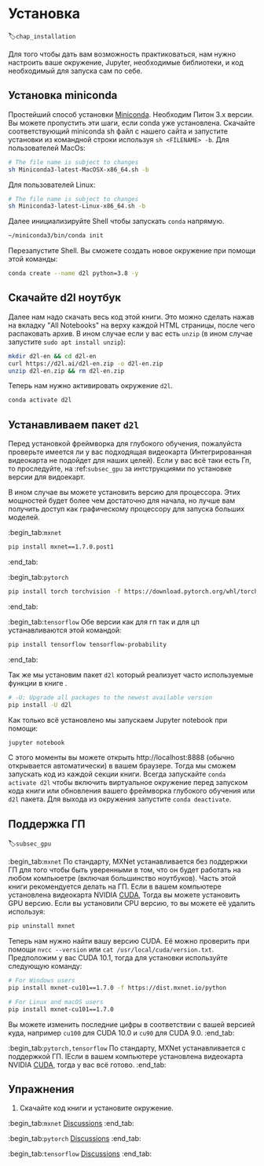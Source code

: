 # Установка
:label:`chap_installation`

Для того чтобы дать вам возможность практиковаться,
нам нужно настроить ваше окружение,
Jupyter, необходимые библиотеки,
и код необходимый для запуска сам по себе.

## Установка miniconda
Простейший способ установки
[Miniconda](https://conda.io/en/latest/miniconda.html). Необходим Питон 3.x версии. 
Вы можете пропустить эти шаги, если conda уже установлена.
Скачайте соответствующий miniconda sh файл с нашего сайта
и запустите установки из командной строки
используя `sh <FILENAME> -b`. Для пользователей MacOs:

```bash
# The file name is subject to changes
sh Miniconda3-latest-MacOSX-x86_64.sh -b
```


Для пользователей Linux:

```bash
# The file name is subject to changes
sh Miniconda3-latest-Linux-x86_64.sh -b
```


Далее инициализируйте Shell чтобы запускать `conda` напрямую.

```bash
~/miniconda3/bin/conda init
```


Перезапустите Shell. Вы сможете создать новое окружение при помощи
этой команды:

```bash
conda create --name d2l python=3.8 -y
```


## Скачайте d2l ноутбук

Далее нам надо скачать весь код этой книги. Это можно сделать нажав на вкладку "All
Notebooks" на верху каждой HTML страницы, после чего распаковать архив.
В ином случае если у вас есть `unzip` (в ином случае запустите `sudo apt install unzip`):

```bash
mkdir d2l-en && cd d2l-en
curl https://d2l.ai/d2l-en.zip -o d2l-en.zip
unzip d2l-en.zip && rm d2l-en.zip
```


Теперь нам нужно активировать окружение `d2l`.

```bash
conda activate d2l
```


## Устанавливаем пакет `d2l`

Перед установкой фреймворка для глубокого обучения, пожалуйста проверьте
имеется ли у вас подходящая видеокарта
(Интегрированная видеокарта не подойдет для наших целей).
Если у вас всё таки есть Гп, то проследуйте,
на :ref:`subsec_gpu` за интструкциями по установке версии
для видоекарт.

В ином случае вы можете установить версию для процессора.
Этих мощностей будет более чем достаточно для начала, но
лучше вам получить доступ как графическому процессору для
запуска больших моделей.


:begin_tab:`mxnet`

```bash
pip install mxnet==1.7.0.post1
```


:end_tab:


:begin_tab:`pytorch`

```bash
pip install torch torchvision -f https://download.pytorch.org/whl/torch_stable.html
```


:end_tab:

:begin_tab:`tensorflow`
Обе версии как для гп так и для цп устанавливаются этой командой:

```bash
pip install tensorflow tensorflow-probability
```


:end_tab:


Так же мы установим пакет `d2l` который реализует часто используемые функции
в книге .

```bash
# -U: Upgrade all packages to the newest available version
pip install -U d2l
```


Как только всё установлено мы запускаем Jupyter notebook при помощи:

```bash
jupyter notebook
```


С этого моменты вы можете открыть http://localhost:8888 (обычно открывается автоматически) в вашем браузере. Тогда мы сможем запускать код из каждой секции книги.
Всегда запускайте `conda activate d2l` чтобы включить виртуальное окружение
перед запуском кода книги или обновления вашего фреймворка глубокого обучения или `d2l` пакета.
Для выхода из окружения запустите `conda deactivate`.


## Поддержка ГП
:label:`subsec_gpu`

:begin_tab:`mxnet`
По стандарту, MXNet устанавливается без поддержки ГП
для того чтобы быть уверенными в том, что он будет работать на любом компьюетре (включая большинство ноутбуков).
Часть этой книги рекомендуется делать на ГП.
Если в вашем компьютере установлена видеокарта NVIDIA [CUDA](https://developer.nvidia.com/cuda-downloads),
Тогда вы можете установить GPU версию.
Если вы установили CPU версию, то вы можете её удалить используя:

```bash
pip uninstall mxnet
```


Теперь нам нужно найти вашу версию CUDA.
Её можно проверить при помощи `nvcc --version` или `cat /usr/local/cuda/version.txt`.
Предположим у вас CUDA 10.1,
тогда для установки используйте следующую команду:

```bash
# For Windows users
pip install mxnet-cu101==1.7.0 -f https://dist.mxnet.io/python

# For Linux and macOS users
pip install mxnet-cu101==1.7.0
```


Вы можете изменить последние цифры в соответствии с вашей версией куда, например `cu100` для
CUDA 10.0 и `cu90` для CUDA 9.0.
:end_tab:


:begin_tab:`pytorch,tensorflow`
По стандарту, MXNet устанавливается с поддержкой ГП.
IЕсли в вашем компьютере установлена видеокарта NVIDIA [CUDA](https://developer.nvidia.com/cuda-downloads),
тогда у вас всё готово.
:end_tab:

## Упражнения

1. Скачайте код книги и установите окружение.

:begin_tab:`mxnet`
[Discussions](https://discuss.d2l.ai/t/23)
:end_tab:

:begin_tab:`pytorch`
[Discussions](https://discuss.d2l.ai/t/24)
:end_tab:

:begin_tab:`tensorflow`
[Discussions](https://discuss.d2l.ai/t/436)
:end_tab:

